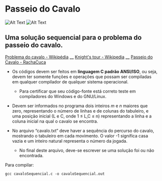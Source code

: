 # Passeio do Cavalo
![Alt Text](https://upload.wikimedia.org/wikipedia/commons/c/ca/Knights-Tour-Animation.gif)
![Alt Text](https://upload.wikimedia.org/wikipedia/commons/thumb/d/da/Knight%27s_tour_anim_2.gif/250px-Knight%27s_tour_anim_2.gif)

## Uma solução sequencial para o problema do passeio do cavalo.

[Problema do cavalo - Wikipédia](https://pt.wikipedia.org/wiki/Problema_do_cavalo) **__** [Knight's tour - Wikipedia](https://en.wikipedia.org/wiki/Knight%27s_tour) **__** [Passeio do Cavalo - RachaCuca](https://rachacuca.com.br/jogos/passeio-do-cavalo/)

* Os códigos devem ser feitos em **linguagem C padrão ANSI/ISO**, ou seja, devem ter somente funções e operações que possam ser compiladas em qualquer compilador de qualquer sistema operacional.
    * Para certificar que seu código-fonte está correto teste em compiladores do Windows e do GNU/Linux.

* Devem ser informados no programa dois inteiros *m* e *n* maiores que zero, representando o número de linhas e de colunas do tabuleiro, e uma posição inicial (L e C, onde 1 ≤ L,C ≤ n) representando a linha e a coluna inicial na qual o cavalo se encontra.

* No arquivo “cavalo.txt” deve haver a sequência do percurso do cavalo, mostrando o tabuleiro em cada movimento. O valor -1 significa casa vazia e um inteiro natural representa o número da jogada.
    * No final deste arquivo, deve-se escrever se uma solução foi ou não encontrada.

Para compilar:

`gcc cavaloSequencial.c -o cavaloSequencial.out`
